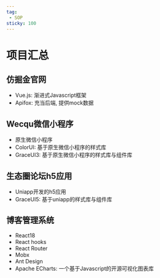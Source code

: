 ```yaml
---
tag:
 - SOP
sticky: 100
---
```


# 项目汇总

## 仿掘金官网

- Vue.js: 渐进式Javascript框架
- Apifox: 充当后端, 提供mock数据

## Wecqu微信小程序

- 原生微信小程序
- ColorUI: 基于原生微信小程序的样式库
- GraceUI3: 基于原生微信小程序的样式库与组件库

## 生态圈论坛h5应用

- Uniapp开发的h5应用
- GraceUI5: 基于uniapp的样式库与组件库

## 博客管理系统

- React18
- React hooks
- React Router
- Mobx
- Ant Design
- Apache ECharts: 一个基于Javascript的开源可视化图表库

